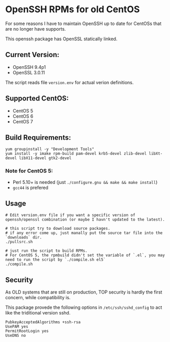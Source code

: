# OpenSSH RPMs for old CentOS

For some reasons I have to maintain OpenSSH up to date for CentOSs that are no longer have supports.

This openssh package has OpenSSL statically linked.

## Current Version:

- OpenSSH 9.4p1
- OpenSSL 3.0.11

The script reads file `version.env` for actual verion definitions.

## Supported CentOS:

- CentOS 5
- CentOS 6
- CentOS 7

## Build Requirements:

```
yum groupinstall -y "Development Tools"
yum install -y imake rpm-build pam-devel krb5-devel zlib-devel libXt-devel libX11-devel gtk2-devel
```
### Note for CentOS 5:

- Perl 5.10+ is needed (just `./configure.gnu && make && make install`)
- `gcc44` is prefered

## Usage

```
# Edit version.env file if you want a specific version of openssh/openssl combination (or maybe I havn't updated to the latest).

# this script try to download source packages.
# if any error come up, just manally put the source tar file into the `downloads` dir.
./pullsrc.sh

# just run the script to build RPMs. 
# For CentOS 5, the rpmbuild didn't set the variable of `.el`, you may need to run the script by `./compile.sh el5`
./compile.sh
```

## Security

As OLD systems that are still on production, TOP security is hardly the first concern, while compatibility is.

This package provede the following options in `/etc/ssh/sshd_config` to act like the triditional version sshd.

```
PubkeyAcceptedAlgorithms +ssh-rsa
UsePAM yes
PermitRootLogin yes
UseDNS no
```

